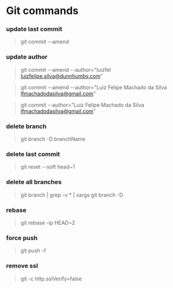 # Git commands

### update last commit
> git commit --amend

### update author
> git commit --amend --author="luizfel <luizfelipe.silva@dunnhumby.com>"

> git commit --amend --author="Luiz Felipe Machado da Silva <lfmachadodasilva@gmail.com>"

> git commit --author="Luiz Felipe Machado da Silva <lfmachadodasilva@gmail.com>"

### delete branch
> git branch -D branchName

### delete last commit
> git reset --soft head~1

### delete all branches
> git branch | grep -v \* | xargs git branch -D

### rebase
> git rebase -ip HEAD~2

### force push
> git push -f

### remove ssl
> git -c http.sslVerify=false 
